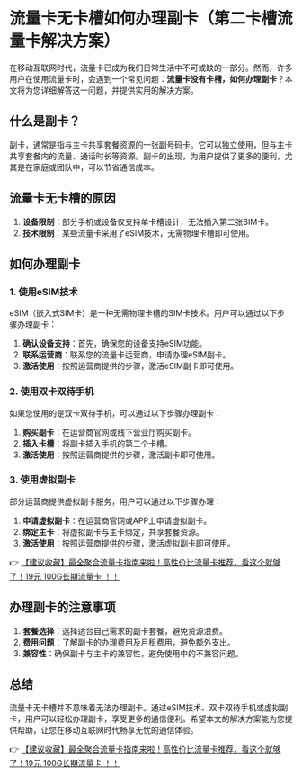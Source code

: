 # 流量卡无卡槽如何办理副卡（第二卡槽流量卡解决方案）

在移动互联网时代，流量卡已成为我们日常生活中不可或缺的一部分。然而，许多用户在使用流量卡时，会遇到一个常见问题：**流量卡没有卡槽，如何办理副卡**？本文将为您详细解答这一问题，并提供实用的解决方案。

## 什么是副卡？

副卡，通常是指与主卡共享套餐资源的一张副号码卡。它可以独立使用，但与主卡共享套餐内的流量、通话时长等资源。副卡的出现，为用户提供了更多的便利，尤其是在家庭或团队中，可以节省通信成本。

## 流量卡无卡槽的原因

1. **设备限制**：部分手机或设备仅支持单卡槽设计，无法插入第二张SIM卡。
2. **技术限制**：某些流量卡采用了eSIM技术，无需物理卡槽即可使用。

## 如何办理副卡

### 1. 使用eSIM技术

eSIM（嵌入式SIM卡）是一种无需物理卡槽的SIM卡技术。用户可以通过以下步骤办理副卡：

1. **确认设备支持**：首先，确保您的设备支持eSIM功能。
2. **联系运营商**：联系您的流量卡运营商，申请办理eSIM副卡。
3. **激活使用**：按照运营商提供的步骤，激活eSIM副卡即可使用。

### 2. 使用双卡双待手机

如果您使用的是双卡双待手机，可以通过以下步骤办理副卡：

1. **购买副卡**：在运营商官网或线下营业厅购买副卡。
2. **插入卡槽**：将副卡插入手机的第二个卡槽。
3. **激活使用**：按照运营商提供的步骤，激活副卡即可使用。

### 3. 使用虚拟副卡

部分运营商提供虚拟副卡服务，用户可以通过以下步骤办理：

1. **申请虚拟副卡**：在运营商官网或APP上申请虚拟副卡。
2. **绑定主卡**：将虚拟副卡与主卡绑定，共享套餐资源。
3. **激活使用**：按照运营商提供的步骤，激活虚拟副卡即可使用。

👉 [【建议收藏】最全聚合流量卡指南来啦！高性价比流量卡推荐，看这个就够了！19元 100G长期流量卡 ！！](https://bit.ly/Liuliangka)

## 办理副卡的注意事项

1. **套餐选择**：选择适合自己需求的副卡套餐，避免资源浪费。
2. **费用问题**：了解副卡的办理费用及月租费用，避免额外支出。
3. **兼容性**：确保副卡与主卡的兼容性，避免使用中的不兼容问题。

## 总结

流量卡无卡槽并不意味着无法办理副卡。通过eSIM技术、双卡双待手机或虚拟副卡，用户可以轻松办理副卡，享受更多的通信便利。希望本文的解决方案能为您提供帮助，让您在移动互联网时代畅享无忧的通信体验。

👉 [【建议收藏】最全聚合流量卡指南来啦！高性价比流量卡推荐，看这个就够了！19元 100G长期流量卡 ！！](https://bit.ly/Liuliangka)